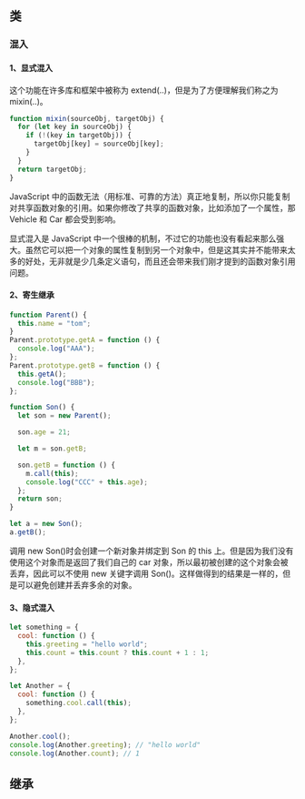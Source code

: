 ## 类

### 混入

#### 1、显式混入

这个功能在许多库和框架中被称为 extend(..)，但是为了方便理解我们称之为 mixin(..)。

```javascript
function mixin(sourceObj, targetObj) {
  for (let key in sourceObj) {
    if (!(key in targetObj)) {
      targetObj[key] = sourceObj[key];
    }
  }
  return targetObj;
}
```

JavaScript 中的函数无法（用标准、可靠的方法）真正地复制，所以你只能复制对共享函数对象的引用。如果你修改了共享的函数对象，比如添加了一个属性，那 Vehicle 和 Car 都会受到影响。

显式混入是 JavaScript 中一个很棒的机制，不过它的功能也没有看起来那么强大。虽然它可以把一个对象的属性复制到另一个对象中，但是这其实并不能带来太多的好处，无非就是少几条定义语句，而且还会带来我们刚才提到的函数对象引用问题。

#### 2、寄生继承

```javascript
function Parent() {
  this.name = "tom";
}
Parent.prototype.getA = function () {
  console.log("AAA");
};
Parent.prototype.getB = function () {
  this.getA();
  console.log("BBB");
};

function Son() {
  let son = new Parent();

  son.age = 21;

  let m = son.getB;

  son.getB = function () {
    m.call(this);
    console.log("CCC" + this.age);
  };
  return son;
}

let a = new Son();
a.getB();
```

调用 new Son()时会创建一个新对象并绑定到 Son 的 this 上。但是因为我们没有使用这个对象而是返回了我们自己的 car 对象，所以最初被创建的这个对象会被丢弃，因此可以不使用 new 关键字调用 Son()。这样做得到的结果是一样的，但是可以避免创建并丢弃多余的对象。

#### 3、隐式混入

```javascript
let something = {
  cool: function () {
    this.greeting = "hello world";
    this.count = this.count ? this.count + 1 : 1;
  },
};

let Another = {
  cool: function () {
    something.cool.call(this);
  },
};

Another.cool();
console.log(Another.greeting); // "hello world"
console.log(Another.count); // 1
```

## 继承
